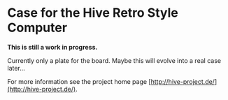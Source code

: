 Case for the Hive Retro Style Computer
======================================

**This is still a work in progress.**

Currently only a plate for the board. Maybe this
will evolve into a real case later...

For more information see the project home page
[http://hive-project.de/](http://hive-project.de/).
